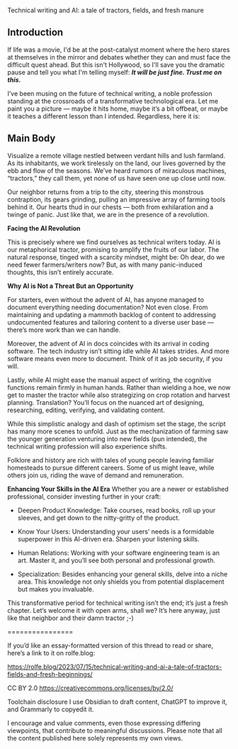 Technical writing and AI: a tale of tractors, fields, and fresh manure

## Introduction
If life was a movie, I'd be at the post-catalyst moment where the hero stares at themselves in the mirror and debates whether they can and must face the difficult quest ahead. But this isn't Hollywood, so I'll save you the dramatic pause and tell you what I'm telling myself: **_It will be just fine. Trust me on this._**

I’ve been musing on the future of technical writing, a noble profession standing at the crossroads of a transformative technological era. Let me paint you a picture — maybe it hits home, maybe it’s a bit offbeat, or maybe it teaches a different lesson than I intended. Regardless, here it is:

## Main Body
Visualize a remote village nestled between verdant hills and lush farmland. As its inhabitants, we work tirelessly on the land, our lives governed by the ebb and flow of the seasons. We’ve heard rumors of miraculous machines, “tractors,” they call them, yet none of us have seen one up close until now.

Our neighbor returns from a trip to the city, steering this monstrous contraption, its gears grinding, pulling an impressive array of farming tools behind it. Our hearts thud in our chests — both from exhilaration and a twinge of panic. Just like that, we are in the presence of a revolution.

**Facing the AI Revolution**

This is precisely where we find ourselves as technical writers today. AI is our metaphorical tractor, promising to amplify the fruits of our labor. The natural response, tinged with a scarcity mindset, might be: Oh dear, do we need fewer farmers/writers now? But, as with many panic-induced thoughts, this isn’t entirely accurate.

**Why AI is Not a Threat But an Opportunity**

For starters, even without the advent of AI, has anyone managed to document everything needing documentation? Not even close. From maintaining and updating a mammoth backlog of content to addressing undocumented features and tailoring content to a diverse user base — there’s more work than we can handle.

Moreover, the advent of AI in docs coincides with its arrival in coding software. The tech industry isn’t sitting idle while AI takes strides. And more software means even more to document. Think of it as job security, if you will.

Lastly, while AI might ease the manual aspect of writing, the cognitive functions remain firmly in human hands. Rather than wielding a hoe, we now get to master the tractor while also strategizing on crop rotation and harvest planning. Translation? You’ll focus on the nuanced art of designing, researching, editing, verifying, and validating content.

While this simplistic analogy and dash of optimism set the stage, the script has many more scenes to unfold. Just as the mechanization of farming saw the younger generation venturing into new fields (pun intended), the technical writing profession will also experience shifts.

Folklore and history are rich with tales of young people leaving familiar homesteads to pursue different careers. Some of us might leave, while others join us, riding the wave of demand and remuneration.

**Enhancing Your Skills in the AI Era**
Whether you are a newer or established professional, consider investing further in your craft:

- Deepen Product Knowledge: Take courses, read books, roll up your sleeves, and get down to the nitty-gritty of the product.

- Know Your Users: Understanding your users’ needs is a formidable superpower in this AI-driven era. Sharpen your listening skills.

- Human Relations: Working with your software engineering team is an art. Master it, and you’ll see both personal and professional growth.

- Specialization: Besides enhancing your general skills, delve into a niche area. This knowledge not only shields you from potential displacement but makes you invaluable.

This transformative period for technical writing isn’t the end; it’s just a fresh chapter. Let’s welcome it with open arms, shall we? It’s here anyway, just like that neighbor and their damn tractor ;-)

================

If you’d like an essay-formatted version of this thread to read or share, here’s a link to it on rolfe.blog:

https://rolfe.blog/2023/07/15/technical-writing-and-ai-a-tale-of-tractors-fields-and-fresh-beginnings/

CC BY 2.0
https://creativecommons.org/licenses/by/2.0/

Toolchain disclosure
I use Obsidian to draft content, ChatGPT to improve it, and Grammarly to copyedit it.

I encourage and value comments, even those expressing differing viewpoints, that contribute to meaningful discussions. Please note that all the content published here solely represents my own views.
